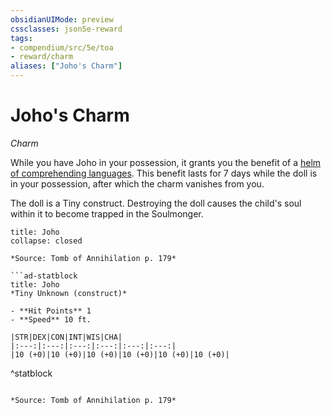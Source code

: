 ```yaml
---
obsidianUIMode: preview
cssclasses: json5e-reward
tags:
- compendium/src/5e/toa
- reward/charm
aliases: ["Joho's Charm"]
---
```

# Joho's Charm
*Charm*  

While you have Joho in your possession, it grants you the benefit of a [helm of comprehending languages](2-Mechanics/CLI/items/helm-of-comprehending-languages.md). This benefit lasts for 7 days while the doll is in your possession, after which the charm vanishes from you.

The doll is a Tiny construct. Destroying the doll causes the child's soul within it to become trapped in the Soulmonger.

```ad-embed-object
title: Joho
collapse: closed

*Source: Tomb of Annihilation p. 179*  

```ad-statblock
title: Joho
*Tiny Unknown (construct)*

- **Hit Points** 1 
- **Speed** 10 ft.

|STR|DEX|CON|INT|WIS|CHA|
|:---:|:---:|:---:|:---:|:---:|:---:|
|10 (+0)|10 (+0)|10 (+0)|10 (+0)|10 (+0)|10 (+0)|

```
^statblock
```

*Source: Tomb of Annihilation p. 179*